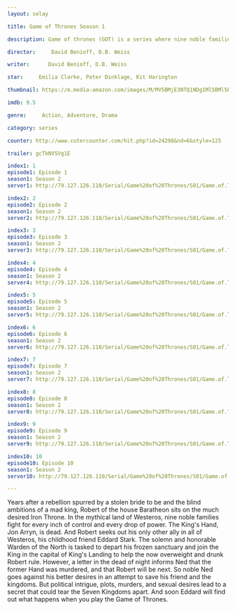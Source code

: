 ```yaml
---
layout: selay

title: Game of Thrones Season 1

description: Game of thrones (GOT) is a series where nine noble families fight for control over the mythical lands of Westeros, while an ancient enemy returns after being dormant for thousands of years.

director:     David Benioff, D.B. Weiss

writer:      David Benioff, D.B. Weiss

star:     Emilia Clarke, Peter Dinklage, Kit Harington

thumbnail: https://m.media-amazon.com/images/M/MV5BMjE3NTQ1NDg1Ml5BMl5BanBnXkFtZTgwNzY2NDA0MjI@._V1_UX182_CR0,0,182,268_AL__QL50.jpg

imdb: 9.5

genre:     Action, Adventure, Drama

category: series

counter: http://www.cutercounter.com/hit.php?id=24298&nd=6&style=125

trailer: gcTkNV5Vg1E

index1: 1
episode1: Episode 1
season1: Season 2
server1: http://79.127.126.110/Serial/Game%20of%20Thrones/S01/Game.of.Thrones.S01E01.480p.mkv

index2: 2
episode2: Episode 2
season1: Season 2
server2: http://79.127.126.110/Serial/Game%20of%20Thrones/S01/Game.of.Thrones.S01E02.480p.mkv

index3: 3
episode3: Episode 3
season1: Season 2
server3: http://79.127.126.110/Serial/Game%20of%20Thrones/S01/Game.of.Thrones.S01E03.480p.mkv

index4: 4
episode4: Episode 4
season1: Season 2
server4: http://79.127.126.110/Serial/Game%20of%20Thrones/S01/Game.of.Thrones.S01E04.480p.mkv

index5: 5
episode5: Episode 5
season1: Season 2
server5: http://79.127.126.110/Serial/Game%20of%20Thrones/S01/Game.of.Thrones.S01E05.480p.mkv

index6: 6
episode6: Episode 6
season1: Season 2
server6: http://79.127.126.110/Serial/Game%20of%20Thrones/S01/Game.of.Thrones.S01E06.480p.mkv

index7: 7
episode7: Episode 7
season1: Season 2
server7: http://79.127.126.110/Serial/Game%20of%20Thrones/S01/Game.of.Thrones.S01E07.480p.mkv

index8: 8
episode8: Episode 8
season1: Season 2
server8: http://79.127.126.110/Serial/Game%20of%20Thrones/S01/Game.of.Thrones.S01E08.480p.mkv

index9: 9
episode9: Episode 9
season1: Season 2
server9: http://79.127.126.110/Serial/Game%20of%20Thrones/S01/Game.of.Thrones.S01E09.480p.mkv

index10: 10
episode10: Episode 10
season1: Season 2
server10: http://79.127.126.110/Serial/Game%20of%20Thrones/S01/Game.of.Thrones.S01E10.480p.mkv

---
```


Years after a rebellion spurred by a stolen bride to be and the blind ambitions of a mad king, Robert of the house Baratheon sits on the much desired Iron Throne. In the mythical land of Westeros, nine noble families fight for every inch of control and every drop of power. The King's Hand, Jon Arryn, is dead. And Robert seeks out his only other ally in all of Westeros, his childhood friend Eddard Stark. The solemn and honorable Warden of the North is tasked to depart his frozen sanctuary and join the King in the capital of King's Landing to help the now overweight and drunk Robert rule. However, a letter in the dead of night informs Ned that the former Hand was murdered, and that Robert will be next. So noble Ned goes against his better desires in an attempt to save his friend and the kingdoms. But political intrigue, plots, murders, and sexual desires lead to a secret that could tear the Seven Kingdoms apart. And soon Eddard will find out what happens when you play the Game of Thrones.